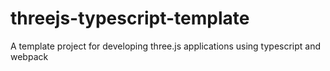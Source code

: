 # threejs-typescript-template
A template project for developing three.js applications using typescript and webpack
